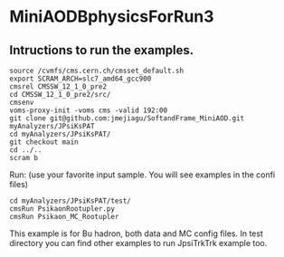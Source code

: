 # MiniAODBphysicsForRun3

## Intructions to run the examples.
```
source /cvmfs/cms.cern.ch/cmsset_default.sh
export SCRAM_ARCH=slc7_amd64_gcc900
cmsrel CMSSW_12_1_0_pre2
cd CMSSW_12_1_0_pre2/src/
cmsenv
voms-proxy-init -voms cms -valid 192:00
git clone git@github.com:jmejiagu/SoftandFrame_MiniAOD.git myAnalyzers/JPsiKsPAT
cd myAnalyzers/JPsiKsPAT/
git checkout main
cd ../..
scram b

```

Run: (use your favorite input sample. You will see examples in the confi files)


```
cd myAnalyzers/JPsiKsPAT/test/
cmsRun PsikaonRootupler.py
cmsRun Psikaon_MC_Rootupler
```

This example is for Bu hadron, both data and MC config files. In test directory you can find other examples to run JpsiTrkTrk example too.